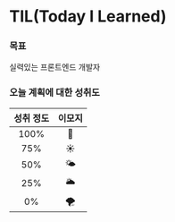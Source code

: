 # TIL(Today I Learned)

### 목표
실력있는 프론트엔드 개발자

### 오늘 계획에 대한 성취도
| 성취 정도 | 이모지 |
| :--: | :--: |
| 100% | 💯 |
| 75% | ☀️ | 
| 50% | 🌤 |
| 25% | 🌥 |
| 0% | 🌪 |

